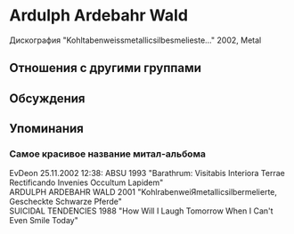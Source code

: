 # Ardulph Ardebahr Wald

Дискография
"Kohltabenweissmetallicsilbesmelieste…" 2002, Metal

## Отношения с другими группами


## Обсуждения


## Упоминания

### Самое красивое название митал-альбома

EvDeon 25.11.2002 12:38:
ABSU 1993 "Barathrum: Visitabis Interiora Terrae Rectificando Invenies Occultum Lapidem"<BR>ARDULPH ARDEBAHR WALD 2001 "KohlrabenweiЯmetallicsilbermelierte, Gescheckte Schwarze Pferde"<BR>SUICIDAL TENDENCIES 1988 "How Will I Laugh Tomorrow When I Can't Even Smile Today"

